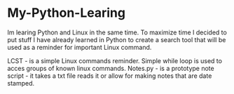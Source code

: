 # My-Python-Learing
Im learing Python and Linux in the same time. To maximize time I decided to put stuff I have already learned in Python to create a search tool that will be used as a reminder for important Linux command.

LCST - is a simple Linux commands reminder. Simple while loop is used to acces groups of known linux commands.
Notes.py - is a prototype note script - it takes a txt file reads it or allow for making notes that are date stamped.

